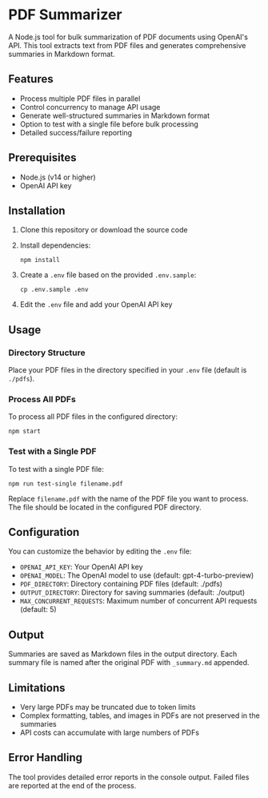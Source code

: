 # PDF Summarizer

A Node.js tool for bulk summarization of PDF documents using OpenAI's API. This tool extracts text from PDF files and generates comprehensive summaries in Markdown format.

## Features

- Process multiple PDF files in parallel
- Control concurrency to manage API usage
- Generate well-structured summaries in Markdown format
- Option to test with a single file before bulk processing
- Detailed success/failure reporting

## Prerequisites

- Node.js (v14 or higher)
- OpenAI API key

## Installation

1. Clone this repository or download the source code

2. Install dependencies:

   ```
   npm install
   ```

3. Create a `.env` file based on the provided `.env.sample`:

   ```
   cp .env.sample .env
   ```

4. Edit the `.env` file and add your OpenAI API key

## Usage

### Directory Structure

Place your PDF files in the directory specified in your `.env` file (default is `./pdfs`).

### Process All PDFs

To process all PDF files in the configured directory:

```
npm start
```

### Test with a Single PDF

To test with a single PDF file:

```
npm run test-single filename.pdf
```

Replace `filename.pdf` with the name of the PDF file you want to process. The file should be located in the configured PDF directory.

## Configuration

You can customize the behavior by editing the `.env` file:

- `OPENAI_API_KEY`: Your OpenAI API key
- `OPENAI_MODEL`: The OpenAI model to use (default: gpt-4-turbo-preview)
- `PDF_DIRECTORY`: Directory containing PDF files (default: ./pdfs)
- `OUTPUT_DIRECTORY`: Directory for saving summaries (default: ./output)
- `MAX_CONCURRENT_REQUESTS`: Maximum number of concurrent API requests (default: 5)

## Output

Summaries are saved as Markdown files in the output directory. Each summary file is named after the original PDF with `_summary.md` appended.

## Limitations

- Very large PDFs may be truncated due to token limits
- Complex formatting, tables, and images in PDFs are not preserved in the summaries
- API costs can accumulate with large numbers of PDFs

## Error Handling

The tool provides detailed error reports in the console output. Failed files are reported at the end of the process.
